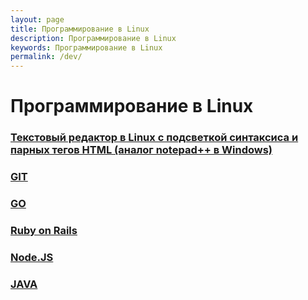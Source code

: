 ```yaml
---
layout: page
title: Программирование в Linux
description: Программирование в Linux
keywords: Программирование в Linux
permalink: /dev/
---
```


# Программирование в Linux

### [Текстовый редактор в Linux с подсветкой синтаксиса и парных тегов HTML (аналог notepad++ в Windows)](//sysadm.ru/desktop/linux/code/editors/)

### [GIT](/tools/git/)

### [GO](/dev/go/)

### [Ruby on Rails](/dev/ruby-on-rails/)

### [Node.JS](//jsdev.org/env/nodejs/)

### [JAVA](//javadev.org/devtools/jdk/setup/)
